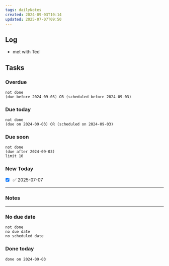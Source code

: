 ```yaml
---
tags: dailyNotes
created: 2024-09-03T10:14
updated: 2025-07-07T09:50
---
```

## Log
 - met with Ted

## Tasks
### Overdue
```tasks
not done
(due before 2024-09-03) OR (scheduled before 2024-09-03)
```

### Due today
```tasks
not done
(due on 2024-09-03) OR (scheduled on 2024-09-03)
```

### Due soon
```tasks
not done
(due after 2024-09-03)
limit 10
```

### New Today
- [x] ✅ 2025-07-07
----
### Notes

----
### No due date
```tasks
not done
no due date
no scheduled date
```

### Done today
```tasks
done on 2024-09-03
```
